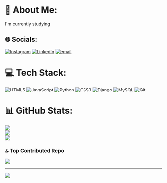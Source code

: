 # 💫 About Me:
I'm currently studying


## 🌐 Socials:
[![Instagram](https://img.shields.io/badge/Instagram-%23E4405F.svg?logo=Instagram&logoColor=white)](https://instagram.com/https://www.instagram.com/_sahilk05_/) [![LinkedIn](https://img.shields.io/badge/LinkedIn-%230077B5.svg?logo=linkedin&logoColor=white)](https://linkedin.com/in/www.linkedin.com/in/sahilkamble05) [![email](https://img.shields.io/badge/Email-D14836?logo=gmail&logoColor=white)](mailto:sahildkamble0505@gmail.com) 

# 💻 Tech Stack:
![HTML5](https://img.shields.io/badge/html5-%23E34F26.svg?style=for-the-badge&logo=html5&logoColor=white) ![JavaScript](https://img.shields.io/badge/javascript-%23323330.svg?style=for-the-badge&logo=javascript&logoColor=%23F7DF1E) ![Python](https://img.shields.io/badge/python-3670A0?style=for-the-badge&logo=python&logoColor=ffdd54) ![CSS3](https://img.shields.io/badge/css3-%231572B6.svg?style=for-the-badge&logo=css3&logoColor=white) ![Django](https://img.shields.io/badge/django-%23092E20.svg?style=for-the-badge&logo=django&logoColor=white) ![MySQL](https://img.shields.io/badge/mysql-4479A1.svg?style=for-the-badge&logo=mysql&logoColor=white) ![Git](https://img.shields.io/badge/git-%23F05033.svg?style=for-the-badge&logo=git&logoColor=white)
# 📊 GitHub Stats:
![](https://github-readme-stats.vercel.app/api?username=kamble99&theme=dark&hide_border=false&include_all_commits=false&count_private=false)<br/>
![](https://nirzak-streak-stats.vercel.app/?user=kamble99&theme=dark&hide_border=false)<br/>
![](https://github-readme-stats.vercel.app/api/top-langs/?username=kamble99&theme=dark&hide_border=false&include_all_commits=false&count_private=false&layout=compact)

### 🔝 Top Contributed Repo
![](https://github-contributor-stats.vercel.app/api?username=kamble99&limit=5&theme=dark&combine_all_yearly_contributions=true)

---
[![](https://visitcount.itsvg.in/api?id=kamble99&icon=0&color=0)](https://visitcount.itsvg.in)

<!-- Proudly created with GPRM ( https://gprm.itsvg.in ) -->
